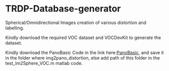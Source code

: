 # TRDP-Database-generator
Spherical/Omnidirectional Images creation of various distortion and labelling.

Kindly download the required VOC dataset and VOCDevKit to generate the dataset.


Kindly download the PanoBasic Code in the link here:[PanoBasic](https://drive.google.com/drive/folders/1X2AB3FmeSr3eSPeiLO4CSWP-1iOdJKHd?usp=sharing), and save it in the folder where img2pano_distortion, else add path of this folder in the test_Im2Sphere_VOC.m matlab code.
